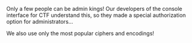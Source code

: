 Only a few people can be admin kings! Our developers of the console interface for CTF understand this, so they made a special authorization option for administrators...

We also use only the most popular ciphers and encodings!
